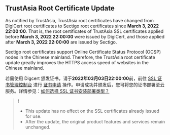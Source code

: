 ## TrustAsia Root Certificate Update
As notified by TrustAsia, TrustAsia root certificates have changed from DigiCert root certificates to Sectigo root certificates since **March 3, 2022 22:00:00**. That is, the root certificates of TrustAsia SSL certificates applied before **March 3, 2022 22:00:00** were issued by DigiCert, and those applied after **March 3, 2022 22:00:00** are issued by Sectigo.

Sectigo root certificates support Online Certificate Status Protocol (OCSP) nodes in the Chinese mainland. Therefore, the TrustAsia root certificate update greatly improves the HTTPS access speed of websites in the Chinese mainland.

若需使用 Digcert 颁发证书，请于**2022年03月03日22:00:00**前，前往 [SSL 证书管理控制台](https://console.cloud.tencent.com/ssl) 进行 [证书申请](https://intl.cloud.tencent.com/document/product/1007/40205) 操作。申请成功并颁发后，您可将您的证书部署至云服务。详情参见：[如何选择 SSL 证书安装部署类型？](https://intl.cloud.tencent.com/document/product/1007/30173)


>!
>- This update has no effect on the SSL certificates already issued for use.
>- After the update, the original product features and services remain unchanged.



